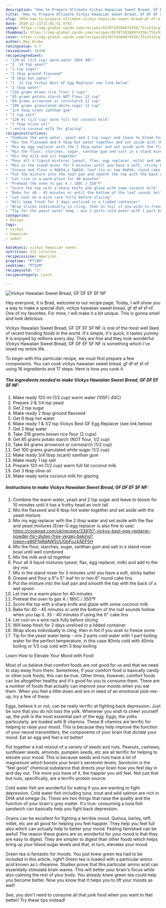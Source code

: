 ```yaml
---
description: "How to Prepare Ultimate Vickys Hawaiian Sweet Bread, GF DF EF SF NF"
title: "How to Prepare Ultimate Vickys Hawaiian Sweet Bread, GF DF EF SF NF"
slug: 2054-how-to-prepare-ultimate-vickys-hawaiian-sweet-bread-gf-df-ef-sf-nf
date: 2020-11-11T11:01:51.979Z
image: https://img-global.cpcdn.com/recipes/6578719304974336/751x532cq70/vickys-hawaiian-sweet-bread-gf-df-ef-sf-nf-recipe-main-photo.jpg
thumbnail: https://img-global.cpcdn.com/recipes/6578719304974336/751x532cq70/vickys-hawaiian-sweet-bread-gf-df-ef-sf-nf-recipe-main-photo.jpg
cover: https://img-global.cpcdn.com/recipes/6578719304974336/751x532cq70/vickys-hawaiian-sweet-bread-gf-df-ef-sf-nf-recipe-main-photo.jpg
author: May Drake
ratingvalue: 4.7
reviewcount: 36396
recipeingredient:
- "120 ml (1/2 cup) warm water 105F 40C"
- "2  14 tsp yeast"
- "2 tsp sugar"
- "2 tbsp ground flaxseed"
- "6 tbsp hot water"
- "1  12 tsp Vickys Best GF Egg Replacer see link below"
- "2 tbsp water"
- "316 grams brown rice flour 2 cups"
- "85 grams potato starch NOT flour 12 cup"
- "64 grams arrowroot or cornstarch 12 cup"
- "100 grams granulated white sugar 12 cup"
- "3/4 tbsp scant xanthan gum"
- "1 tsp salt"
- "120 ml (1/2 cup) warm full fat coconut milk"
- "3 tbsp olive oil"
- " extra coconut milk for glazing"
recipeinstructions:
- "Combine the warm water, yeast and 2 tsp sugar and leave to bloom for 10 minutes until it has a frothy head an inch tall"
- "Mix the flaxseed and 6 tbsp hot water together and set aside with the yeast mixture"
- "Mix my egg replacer with the 2 tbsp water and set aside with the flax and yeast mixtures (Ener-G egg replacer is also fine to use) https://cookpad.com/uk/recipes/338157-vickys-best-egg-replacer-powder-for-gluten-free-vegan-baking?token=e86FfqRdAW5UUGbFoJ4AEP5H"
- "Mix the flour, starches, sugar, xanthan gum and salt in a stand mixer bowl until well combined"
- "Mix the milk and oil together"
- "Pour all 4 liquid mixtures (yeast, flax, egg replacer, milk) and add to the dry mix"
- "Mix in the stand mixer for 5 minutes until you have a soft, sticky batter"
- "Grease and flour a 9&#34;x 5&#34; loaf tin or two 6&#34; round cake tins"
- "Put the mixture into the loaf pan and smooth the top with the back of a wet spoon"
- "Let rise in a warm place for 40 minutes"
- "Preheat the oven to gas 4 / 180C / 350°F"
- "Score the top with a sharp knife and glaze with some coconut milk"
- "Bake for 40 - 45 minutes or until the bottom of the loaf sounds hollow when you tap it. 35 - 40 minutes if using the 6&#34; cake tins"
- "Let cool on a wire rack fully before slicing"
- "Will keep fresh for 2 days unsliced in a lidded container"
- "Wrap slices individually in cling, then in foil if you wish to freeze some"
- "Tip for the yeast water temp - mix 2 parts cold water with 1 part boiling water for the perfect temperature, in this case 80mls cold with 40mls boiling or 1/3 cup cold with 3 tbsp boiling"
categories:
- Recipe
tags:
- vickys
- hawaiian
- sweet

katakunci: vickys hawaiian sweet 
nutrition: 133 calories
recipecuisine: American
preptime: "PT18M"
cooktime: "PT32M"
recipeyield: "1"
recipecategory: Lunch

---
```



![Vickys Hawaiian Sweet Bread, GF DF EF SF NF](https://img-global.cpcdn.com/recipes/6578719304974336/751x532cq70/vickys-hawaiian-sweet-bread-gf-df-ef-sf-nf-recipe-main-photo.jpg)

Hey everyone, it is Brad, welcome to our recipe page. Today, I will show you a way to make a special dish, vickys hawaiian sweet bread, gf df ef sf nf. One of my favorites. For mine, I will make it a bit unique. This is gonna smell and look delicious.

Vickys Hawaiian Sweet Bread, GF DF EF SF NF is one of the most well liked of recent trending foods in the world. It's simple, it's quick, it tastes yummy. It is enjoyed by millions every day. They are fine and they look wonderful. Vickys Hawaiian Sweet Bread, GF DF EF SF NF is something which I've loved my entire life.




To begin with this particular recipe, we must first prepare a few components. You can cook vickys hawaiian sweet bread, gf df ef sf nf using 16 ingredients and 17 steps. Here is how you cook it.

<!--inarticleads1-->

##### The ingredients needed to make Vickys Hawaiian Sweet Bread, GF DF EF SF NF:

1. Make ready 120 ml (1/2 cup) warm water (105F/ 40C)
1. Prepare 2 &amp; 1/4 tsp yeast
1. Get 2 tsp sugar
1. Make ready 2 tbsp ground flaxseed
1. Get 6 tbsp hot water
1. Make ready 1 &amp; 1/2 tsp Vickys Best GF Egg Replacer (see link below)
1. Get 2 tbsp water
1. Take 316 grams brown rice flour (2 cups)
1. Get 85 grams potato starch (NOT flour, 1/2 cup)
1. Take 64 grams arrowroot or cornstarch (1/2 cup)
1. Get 100 grams granulated white sugar (1/2 cup)
1. Make ready 3/4 tbsp (scant) xanthan gum
1. Make ready 1 tsp salt
1. Prepare 120 ml (1/2 cup) warm full fat coconut milk
1. Get 3 tbsp olive oil
1. Make ready  extra coconut milk for glazing




<!--inarticleads2-->

##### Instructions to make Vickys Hawaiian Sweet Bread, GF DF EF SF NF:

1. Combine the warm water, yeast and 2 tsp sugar and leave to bloom for 10 minutes until it has a frothy head an inch tall
1. Mix the flaxseed and 6 tbsp hot water together and set aside with the yeast mixture
1. Mix my egg replacer with the 2 tbsp water and set aside with the flax and yeast mixtures (Ener-G egg replacer is also fine to use) https://cookpad.com/uk/recipes/338157-vickys-best-egg-replacer-powder-for-gluten-free-vegan-baking?token=e86FfqRdAW5UUGbFoJ4AEP5H
1. Mix the flour, starches, sugar, xanthan gum and salt in a stand mixer bowl until well combined
1. Mix the milk and oil together
1. Pour all 4 liquid mixtures (yeast, flax, egg replacer, milk) and add to the dry mix
1. Mix in the stand mixer for 5 minutes until you have a soft, sticky batter
1. Grease and flour a 9&#34;x 5&#34; loaf tin or two 6&#34; round cake tins
1. Put the mixture into the loaf pan and smooth the top with the back of a wet spoon
1. Let rise in a warm place for 40 minutes
1. Preheat the oven to gas 4 / 180C / 350°F
1. Score the top with a sharp knife and glaze with some coconut milk
1. Bake for 40 - 45 minutes or until the bottom of the loaf sounds hollow when you tap it. 35 - 40 minutes if using the 6&#34; cake tins
1. Let cool on a wire rack fully before slicing
1. Will keep fresh for 2 days unsliced in a lidded container
1. Wrap slices individually in cling, then in foil if you wish to freeze some
1. Tip for the yeast water temp - mix 2 parts cold water with 1 part boiling water for the perfect temperature, in this case 80mls cold with 40mls boiling or 1/3 cup cold with 3 tbsp boiling




Learn How to Elevate Your Mood with Food


Most of us believe that comfort foods are not good for us and that we need to stay away from them. Sometimes, if your comfort food is basically candy or other junk foods, this can be true. Other times, however, comfort foods can be altogether healthy and it's good for you to consume them. There are a number of foods that actually can improve your moods when you eat them. When you feel a little down and are in need of an emotional pick-me-up, try a few of these.

Eggs, believe it or not, can be really terrific at fighting back depression. Just be sure that you do not toss the yolk. Whenever you wish to cheer yourself up, the yolk is the most essential part of the egg. Eggs, the yolks particularly, are loaded with B vitamins. These B vitamins are terrific for helping to raise your mood. This is because they help improve the function of your neural transmitters, the components of your brain that dictate your mood. Eat an egg and feel a lot better!

Put together a trail mixout of a variety of seeds and nuts. Peanuts, cashews, sunflower seeds, almonds, pumpkin seeds, etc are all terrific for helping to elevate your mood. This is because seeds and nuts have a lot of magnesium which boosts your brain's serotonin levels. Serotonin is the "feel good" chemical substance that directs your brain how you feel day in and day out. The more you have of it, the happier you will feel. Not just that but nuts, specifically, are a terrific protein source.

Cold water fish are wonderful for eating if you are wanting to fight depression. Cold water fish including tuna, trout and wild salmon are rich in DHA and omega-3s. These are two things that raise the quality and the function of your brain's grey matter. It's true: consuming a tuna fish sandwich can basically help you fight back depression. 

Grains can be excellent for fighting a terrible mood. Quinoa, barley, teff, millet, etc are all good for helping you feel happier. They help you feel full also which can actually help to better your mood. Feeling famished can be awful! The reason these grains are so wonderful for your mood is that they are easy to digest. They are simpler to digest than other foods which helps bring up your blood sugar levels and that, in turn, elevates your mood.

Green tea is fantastic for moods. You just knew green tea had to be included in this article, right? Green tea is loaded with a particular amino acid known as L-theanine. Studies prove that this particular amino acid can essentially stimulate brain waves. This will better your brain's focus while also calming the rest of your body. You already knew green tea could help you become better. Now you know that it helps you to lift your moods as well!

See, you don't need to consume all that junk food when you want to feel better! Try  these tips  instead!


